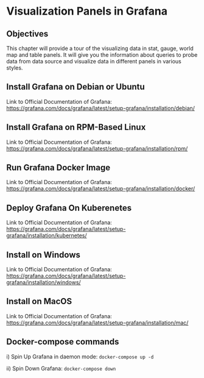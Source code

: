 # Visualization Panels in Grafana

## Objectives
This chapter will provide a tour of the visualizing data in stat, gauge, world map and table panels. It will give you the information about queries to probe data from data source and visualize data in different panels in various styles.

## Install Grafana on Debian or Ubuntu
Link to Official Documentation of Grafana: https://grafana.com/docs/grafana/latest/setup-grafana/installation/debian/

## Install Grafana on RPM-Based Linux
Link to Official Documentation of Grafana: https://grafana.com/docs/grafana/latest/setup-grafana/installation/rpm/

## Run Grafana Docker Image
Link to Official Documentation of Grafana: https://grafana.com/docs/grafana/latest/setup-grafana/installation/docker/

## Deploy Grafana On Kuberenetes
Link to Official Documentation of Grafana: https://grafana.com/docs/grafana/latest/setup-grafana/installation/kubernetes/

## Install on Windows
Link to Official Documentation of Grafana: https://grafana.com/docs/grafana/latest/setup-grafana/installation/windows/

## Install on MacOS
Link to Official Documentation of Grafana: https://grafana.com/docs/grafana/latest/setup-grafana/installation/mac/

## Docker-compose commands
i) Spin Up Grafana in daemon mode: `docker-compose up -d`

ii) Spin Down Grafana: `docker-compose down`
